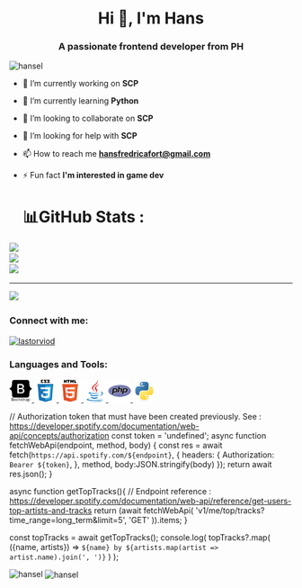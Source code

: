 <h1 align="center">Hi 👋, I'm Hans</h1>
<h3 align="center">A passionate frontend developer from PH</h3>

<p align="left"> <img src="https://komarev.com/ghpvc/?username=hansel&label=Profile%20views&color=0e75b6&style=flat" alt="hansel" /> </p>

- 🔭 I’m currently working on **SCP**

- 🌱 I’m currently learning **Python**

- 👯 I’m looking to collaborate on **SCP**

- 🤝 I’m looking for help with **SCP**

- 📫 How to reach me **hansfredricafort@gmail.com**

- ⚡ Fun fact **I'm interested in game dev**

  # 📊GitHub Stats :
![](https://github-readme-stats.vercel.app/api?username=Hans&theme=radical&hide_border=false&include_all_commits=false&count_private=false)<br/>
![](https://github-readme-streak-stats.herokuapp.com/?user=Hans&theme=radical&hide_border=false)<br/>
![](https://github-readme-stats.vercel.app/api/top-langs/?username=Hans&theme=radical&hide_border=false&include_all_commits=false&count_private=false&layout=compact)

---
[![](https://visitcount.itsvg.in/api?id=Hans&icon=0&color=0)](https://visitcount.itsvg.in)


<h3 align="left">Connect with me:</h3>
<p align="left">
<a href="https://www.youtube.com/c/lastorviod" target="blank"><img align="center" src="https://raw.githubusercontent.com/rahuldkjain/github-profile-readme-generator/master/src/images/icons/Social/youtube.svg" alt="lastorviod" height="30" width="40" /></a>
</p>

<h3 align="left">Languages and Tools:</h3>
<p align="left"> <a href="https://getbootstrap.com" target="_blank" rel="noreferrer"> <img src="https://raw.githubusercontent.com/devicons/devicon/master/icons/bootstrap/bootstrap-plain-wordmark.svg" alt="bootstrap" width="40" height="40"/> </a> <a href="https://www.w3schools.com/css/" target="_blank" rel="noreferrer"> <img src="https://raw.githubusercontent.com/devicons/devicon/master/icons/css3/css3-original-wordmark.svg" alt="css3" width="40" height="40"/> </a> <a href="https://www.w3.org/html/" target="_blank" rel="noreferrer"> <img src="https://raw.githubusercontent.com/devicons/devicon/master/icons/html5/html5-original-wordmark.svg" alt="html5" width="40" height="40"/> </a> <a href="https://www.java.com" target="_blank" rel="noreferrer"> <img src="https://raw.githubusercontent.com/devicons/devicon/master/icons/java/java-original.svg" alt="java" width="40" height="40"/> </a> <a href="https://www.php.net" target="_blank" rel="noreferrer"> <img src="https://raw.githubusercontent.com/devicons/devicon/master/icons/php/php-original.svg" alt="php" width="40" height="40"/> </a> <a href="https://www.python.org" target="_blank" rel="noreferrer"> <img src="https://raw.githubusercontent.com/devicons/devicon/master/icons/python/python-original.svg" alt="python" width="40" height="40"/> </a> </p>

// Authorization token that must have been created previously. See : https://developer.spotify.com/documentation/web-api/concepts/authorization
const token = 'undefined';
async function fetchWebApi(endpoint, method, body) {
  const res = await fetch(`https://api.spotify.com/${endpoint}`, {
    headers: {
      Authorization: `Bearer ${token}`,
    },
    method,
    body:JSON.stringify(body)
  });
  return await res.json();
}

async function getTopTracks(){
  // Endpoint reference : https://developer.spotify.com/documentation/web-api/reference/get-users-top-artists-and-tracks
  return (await fetchWebApi(
    'v1/me/top/tracks?time_range=long_term&limit=5', 'GET'
  )).items;
}

const topTracks = await getTopTracks();
console.log(
  topTracks?.map(
    ({name, artists}) =>
      `${name} by ${artists.map(artist => artist.name).join(', ')}`
  )
);

<p><img align="left" src="https://github-readme-stats.vercel.app/api/top-langs?username=hansel&show_icons=true&locale=en&layout=compact" alt="hansel" /></p>

<p>&nbsp;<img align="center" src="https://github-readme-stats.vercel.app/api?username=hansel&show_icons=true&locale=en" alt="hansel" /></p>
